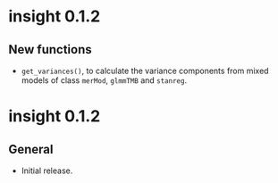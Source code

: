 # insight 0.1.2

## New functions

* `get_variances()`, to calculate the variance components from mixed models of class `merMod`, `glmmTMB` and `stanreg`.

# insight 0.1.2

## General

* Initial release.